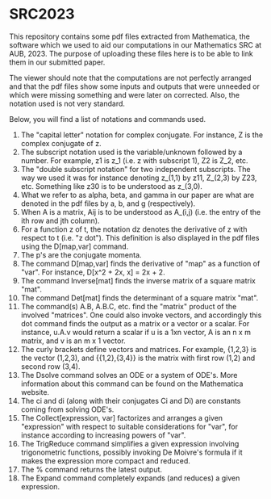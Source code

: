 # SRC2023
This repository contains some pdf files extracted from Mathematica, the software which we used to aid our computations in our Mathematics SRC at AUB, 2023. The purpose of uploading these files here is to be able to link them in our submitted paper.

The viewer should note that the computations are not perfectly arranged and that the pdf files show some inputs and outputs that were unneeded or which were missing something and were later on corrected. Also, the notation used is not very standard.

Below, you will find a list of notations and commands used.

1) The "capital letter" notation for complex conjugate. For instance, Z is the complex conjugate of z.
2) The subscript notation used is the variable/unknown followed by a number. For example, z1 is z_1 (i.e. z with subscript 1), Z2 is Z_2, etc.
3) The "double subscript notation" for two independent subscripts. The way we used it was for instance denoting z_(1,1) by z11, Z_(2,3) by Z23, etc. Something like z30 is to be understood as z_(3,0).
4) What we refer to as alpha, beta, and gamma in our paper are what are denoted in the pdf files by a, b, and g (respectively).
5) When A is a matrix, Aij is to be understood as A_(i,j) (i.e. the entry of the ith row and jth column).
6) For a function z of t, the notation dz denotes the derivative of z with respect to t (i.e. "z dot"). This definition is also displayed in the pdf files using the D[map,var] command. 
7) The p's are the conjugate momenta.
8) The command D[map,var] finds the derivative of "map" as a function of "var". For instance, D[x^2 + 2x, x] = 2x + 2.
9) The command Inverse[mat] finds the inverse matrix of a square matrix "mat".
10) The command Det[mat] finds the determinant of a square matrix "mat".
11) The command(s) A.B, A.B.C, etc. find the "matrix" product of the involved "matrices". One could also invoke vectors, and accordingly this dot command finds the output as a matrix or a vector or a scalar. For instance, u.A.v would return a scalar if u is a 1xn vector, A is an n x m matrix, and v is an m x 1 vector.
12) The curly brackets define vectors and matrices. For example, {1,2,3} is the vector (1,2,3), and {{1,2},{3,4}} is the matrix with first row (1,2) and second row (3,4).
13) The Dsolve command solves an ODE or a system of ODE's. More information about this command can be found on the Mathematica website.
14) The ci and di (along with their conjugates Ci and Di) are constants coming from solving ODE's.
15) The Collect[expression, var] factorizes and arranges a given "expression" with respect to suitable considerations for "var", for instance according to increasing powers of "var".
16) The TrigReduce command simplifies a given expression involving trigonometric functions, possibly invoking De Moivre's formula if it makes the expression more compact and reduced.
17) The % command returns the latest output.
18) The Expand command completely expands (and reduces) a given expression.
